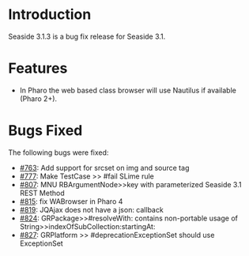 # Introduction #
Seaside 3.1.3 is a bug fix release for Seaside 3.1.

# Features #
  * In Pharo the web based class browser will use Nautilus if available (Pharo 2+).

# Bugs Fixed #

The following bugs were fixed:
  * [#763](https://github.com/SeasideSt/Seaside/issues/763): 	Add support for srcset on img and source tag
  * [#777](https://github.com/SeasideSt/Seaside/issues/777): 	Make TestCase >> #fail SLime rule
  * [#807](https://github.com/SeasideSt/Seaside/issues/807): 	MNU RBArgumentNode>>key with parameterized Seaside 3.1 REST Method
  * [#815](https://github.com/SeasideSt/Seaside/issues/815): 	fix WABrowser in Pharo 4
  * [#819](https://github.com/SeasideSt/Seaside/issues/819):	JQAjax does not have a json: callback
  * [#824](https://github.com/SeasideSt/Seaside/issues/824): 	GRPackage>>#resolveWith: contains non-portable usage of String>>indexOfSubCollection:startingAt:
  * [#827](https://github.com/SeasideSt/Seaside/issues/827): 	GRPlatform >> #deprecationExceptionSet should use ExceptionSet
